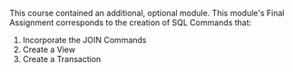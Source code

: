 This course contained an additional, optional module. This module's Final Assignment corresponds to the creation of SQL Commands that:

1. Incorporate the JOIN Commands
2. Create a View
3. Create a Transaction
